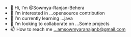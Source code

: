 - 👋 Hi, I’m @Sowmya-Ranjan-Behera
- 👀 I’m interested in ...opensource contribution
- 🌱 I’m currently learning ...java
- 💞️ I’m looking to collaborate on ...Some projects
- 📫 How to reach me ...amsowmyaranajanb@gmail.com

<!---
Sowmya-Ranjan-Behera/Sowmya-Ranjan-Behera is a ✨ special ✨ repository because its `README.md` (this file) appears on your GitHub profile.
You can click the Preview link to take a look at your changes.
--->
